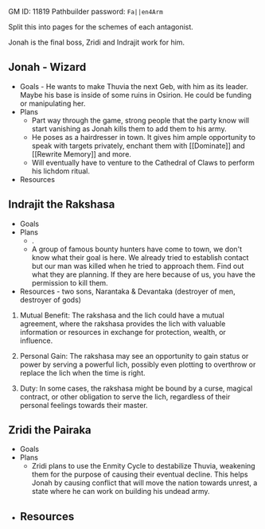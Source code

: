 GM ID: 11819
Pathbuilder password: `Fa||en4Arm` 

Split this into pages for the schemes of each antagonist.

Jonah is the final boss, Zridi and Indrajit work for him. 
## Jonah - Wizard
- Goals - He wants to make Thuvia the next Geb, with him as its leader. Maybe his base is inside of some ruins in Osirion. He could be funding or manipulating her.
- Plans 
	- Part way through the game, strong people that the party know will start vanishing as Jonah kills them to add them to his army.
	- He poses as a hairdresser in town. It gives him ample opportunity to speak with targets privately, enchant them with [[Dominate]] and [[Rewrite Memory]] and more. 
	- Will eventually have to venture to the Cathedral of Claws to perform his lichdom ritual.
- Resources 
## Indrajit the Rakshasa 
- Goals
- Plans 
	- .
	- A group of famous bounty hunters have come to town, we don't know what their goal is here. We already tried to establish contact but our man was killed when he tried to approach them. Find out what they are planning. If they are here because of us, you have the permission to kill them.
- Resources - two sons, Narantaka & Devantaka (destroyer of men, destroyer of gods)

1. Mutual Benefit: The rakshasa and the lich could have a mutual agreement, where the rakshasa provides the lich with valuable information or resources in exchange for protection, wealth, or influence.
    
8. Personal Gain: The rakshasa may see an opportunity to gain status or power by serving a powerful lich, possibly even plotting to overthrow or replace the lich when the time is right.
    
9. Duty: In some cases, the rakshasa might be bound by a curse, magical contract, or other obligation to serve the lich, regardless of their personal feelings towards their master.
## Zridi the Pairaka
- Goals
- Plans 
	- Zridi plans to use the Enmity Cycle to destabilize Thuvia, weakening them for the purpose of causing their eventual decline. This helps Jonah by causing conflict that will move the nation towards unrest, a state where he can work on building his undead army. 
- Resources 
	- 
